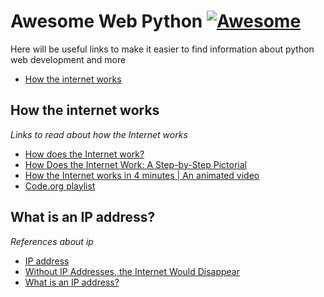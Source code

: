 # Awesome Web Python [![Awesome](https://cdn.rawgit.com/sindresorhus/awesome/d7305f38d29fed78fa85652e3a63e154dd8e8829/media/badge.svg)](https://github.com/sindresorhus/awesome)

Here will be useful links to make it easier to find information about python web development and more

* [How the internet works](#internet-work)

## How the internet works

*Links to read about how the Internet works*

* [How does the Internet work?](https://developer.mozilla.org/en-US/docs/Learn/Common_questions/How_does_the_Internet_work)
* [How Does the Internet Work: A Step-by-Step Pictorial](https://www.hp.com/us-en/shop/tech-takes/how-does-the-internet-work#:~:text=The%20internet%20is%20a%20worldwide,(TCP)%20%5B5%5D.)
* [How the Internet works in 4 minutes | An animated video](https://www.youtube.com/watch?v=Sfzo4xm5eX8)
* [Code.org playlist](https://www.youtube.com/watch?v=Dxcc6ycZ73M&list=PLzdnOPI1iJNfMRZm5DDxco3UdsFegvuB7)

## What is an IP address?

*References about ip*

* [IP address](https://en.wikipedia.org/wiki/IP_address)
* [Without IP Addresses, the Internet Would Disappear](https://whatismyipaddress.com/ip-address)
* [What is an IP address?](https://help.apnic.net/s/article/What-is-an-IP-address)


